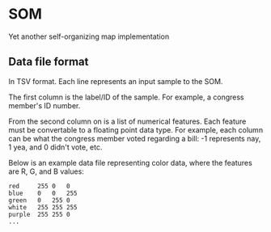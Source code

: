 # SOM
Yet another self-organizing map implementation

## Data file format
In TSV format. Each line represents an input sample to the SOM. 

The first column is the label/ID of the sample.
For example, a congress member's ID number. 

From the second column on is a list of numerical features.
Each feature must be convertable to a floating point data type.
For example, each column can be what the congress member voted regarding a bill:
-1 represents nay, 1 yea, and 0 didn't vote, etc.

Below is an example data file representing color data,
      where the features are R, G, and B values:

```
red     255 0   0
blue    0   0   255
green   0   255 0
white   255 255 255
purple  255 255 0
...
```
